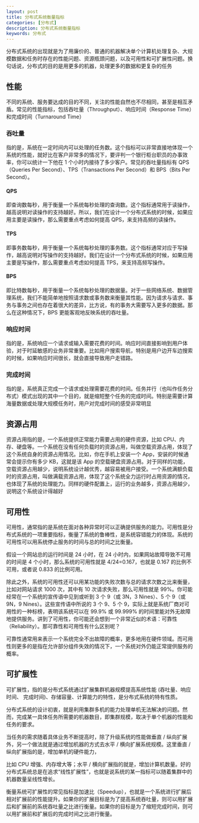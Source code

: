 ```yaml
---
layout: post
title: 分布式系统衡量指标
categories: [分布式]
description: 分布式系统衡量指标
keywords: 分布式
---
```


分布式系统的出现就是为了用廉价的、普通的机器解决单个计算机处理复杂、大规模数据和任务时存在的性能问题、资源瓶颈问题，以及可用性和可扩展性问题。换句话说，分布式的目的是用更多的机器，处理更多的数据和更复杂的任务

## 性能

不同的系统、服务要达成的目的不同，关注的性能自然也不尽相同，甚至是相互矛盾。常见的性能指标，包括吞吐量（Throughput）、响应时间（Response Time）和完成时间（Turnaround Time）

### **吞吐量**

指的是，系统在一定时间内可以处理的任务数。这个指标可以非常直接地体现一个系统的性能，就好比在客户非常多的情况下，要评判一个银行柜台职员的办事效率，你可以统计一下他在 1 个小时内接待了多少客户。常见的吞吐量指标有 QPS（Queries Per Second）、TPS（Transactions Per Second）和 BPS（Bits Per Second）。

#### QPS

即查询数每秒，用于衡量一个系统每秒处理的查询数。这个指标通常用于读操作，越高说明对读操作的支持越好。所以，我们在设计一个分布式系统的时候，如果应用主要是读操作，那么需要重点考虑如何提高 QPS，来支持高频的读操作。

#### TPS

即事务数每秒，用于衡量一个系统每秒处理的事务数。这个指标通常对应于写操作，越高说明对写操作的支持越好。我们在设计一个分布式系统的时候，如果应用主要是写操作，那么需要重点考虑如何提高 TPS，来支持高频写操作。

#### BPS

即比特数每秒，用于衡量一个系统每秒处理的数据量。对于一些网络系统、数据管理系统，我们不能简单地按照请求数或事务数来衡量其性能。因为请求与请求、事务与事务之间也存在着很大的差异，比方说，有的事务大需要写入更多的数据。那么在这种情况下，BPS 更能客观地反映系统的吞吐量。

### 响应时间

指的是，系统响应一个请求或输入需要花费的时间。响应时间直接影响到用户体验，对于时延敏感的业务非常重要。比如用户搜索导航，特别是用户边开车边搜索的时候，如果响应时间很长，就会直接导致用户走错路。

### 完成时间

指的是，系统真正完成一个请求或处理需要花费的时间。任务并行（也叫作任务分布式）模式出现的其中一个目的，就是缩短整个任务的完成时间。特别是需要计算海量数据或处理大规模任务时，用户对完成时间的感受非常明显

## 资源占用

资源占用指的是，一个系统提供正常能力需要占用的硬件资源，比如 CPU、内存、硬盘等。一个系统在没有任何负载时的资源占用，叫做空载资源占用，体现了这个系统自身的资源占用情况。比如，你在手机上安装一个 App，安装的时候通常会提示你有多少 KB，这就是该 App 的空载硬盘资源占用。对于同样的功能，空载资源占用越少，说明系统设计越优秀，越容易被用户接受。一个系统满额负载时的资源占用，叫做满载资源占用，体现了这个系统全力运行时占用资源的情况，也体现了系统的处理能力。同样的硬件配置上，运行的业务越多，资源占用越少，说明这个系统设计得越好

## 可用性

可用性，通常指的是系统在面对各种异常时可以正确提供服务的能力。可用性是分布式系统的一项重要指标，衡量了系统的鲁棒性，是系统容错能力的体现。系统的可用性可以用系统停止服务的时间与总的时间之比衡量。

假设一个网站总的运行时间是 24 小时，在 24 小时内，如果网站故障导致不可用的时间是 4 个小时，那么系统的可用性就是 4/24=0.167，也就是 0.167 的比例不可用，或者说 0.833 的比例可用。

除此之外，系统的可用性还可以用某功能的失败次数与总的请求次数之比来衡量，比如对网站请求 1000 次，其中有 10 次请求失败，那么可用性就是 99%。你可能经常在一个系统的宣传语中见到或听到 3 个 9（或 3N，3 Nines）、5 个 9（或 9N，9 Nines）。这些宣传语中所说的 3 个 9、5 个 9，实际上就是系统厂商对可用性的一种标榜，表明该系统可以在 99.9% 或 99.999% 的时间里能对外无故障地提供服务。讲到了可用性，你可能还会想到一个非常近似的术语：可靠性（Reliability）。那可靠性和可用性有什么区别呢？

可靠性通常用来表示一个系统完全不出故障的概率，更多地用在硬件领域。而可用性则更多的是指在允许部分组件失效的情况下，一个系统对外仍能正常提供服务的概率。

## 可扩展性

可扩展性，指的是分布式系统通过扩展集群机器规模提高系统性能 (吞吐量、响应时间、 完成时间)、存储容量、计算能力的特性，是分布式系统的特有性质。

分布式系统的设计初衷，就是利用集群多机的能力处理单机无法解决的问题。然而，完成某一具体任务所需要的机器数目，即集群规模，取决于单个机器的性能和任务的要求。

当任务的需求随着具体业务不断提高时，除了升级系统的性能做垂直 / 纵向扩展外，另一个做法就是通过增加机器的方式去水平 / 横向扩展系统规模。这里垂直 / 纵向扩展指的是，增加单机的硬件能力，

比如 CPU 增强、内存增大等；水平 / 横向扩展指的就是，增加计算机数量。好的分布式系统总是在追求“线性扩展性”，也就是说系统的某一指标可以随着集群中的机器数量呈线性增长。

衡量系统可扩展性的常见指标是加速比（Speedup），也就是一个系统进行扩展后相对扩展前的性能提升。如果你的扩展目标是为了提高系统吞吐量，则可以用扩展后和扩展前的系统吞吐量之比进行衡量。如果你的目标是为了缩短完成时间，则可以用扩展前和扩展后的完成时间之比进行衡量。
